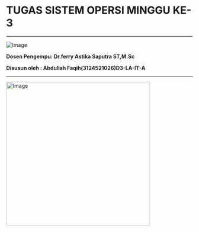 # TUGAS SISTEM OPERSI  MINGGU KE-3

---

![Image](https://github.com/user-attachments/assets/8a53bec9-2a18-4d15-8889-2bd3ce1d9467)

<b>Dosen Pengempu:
Dr.ferry Astika Saputra ST,M.Sc

Disusun oleh :
Abdullah Faqih(3124521026)D3-LA-IT-A</b>

---
<img width="388" alt="Image" src="https://github.com/user-attachments/assets/8feec9b2-04d7-4180-9be2-27c431e65434" />
